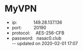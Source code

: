 # MyVPN

* ip:        &ensp;&ensp;&ensp;&ensp;&ensp;&ensp;&ensp;149.28.137.136 
* port:      &ensp;&ensp;&ensp;&ensp;&ensp;20190  
* protocol:  &ensp;&ensp;AES-256-CFB  
* password:  &ensp;nasac0.club  
-- updated on 2020-02-01 17:07
